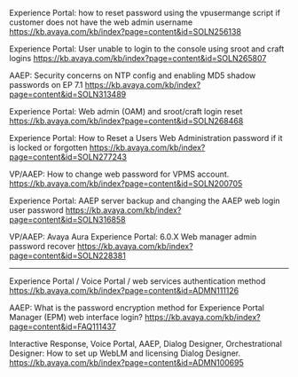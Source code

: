 
Experience Portal: how to reset password using the vpusermange script if customer does not have the web admin username
https://kb.avaya.com/kb/index?page=content&id=SOLN256138



Experience Portal: User unable to login to the console using sroot and craft logins
https://kb.avaya.com/kb/index?page=content&id=SOLN265807



AAEP: Security concerns on NTP config and enabling MD5 shadow passwords on EP 7.1
https://kb.avaya.com/kb/index?page=content&id=SOLN313489


Experience Portal: Web admin (OAM) and sroot/craft login reset
https://kb.avaya.com/kb/index?page=content&id=SOLN268468


Experience Portal: How to Reset a Users Web Administration password if it is locked or forgotten
https://kb.avaya.com/kb/index?page=content&id=SOLN277243



VP/AAEP: How to change web password for VPMS account.
https://kb.avaya.com/kb/index?page=content&id=SOLN200705

Experience Portal: AAEP server backup and changing the AAEP web login user password
https://kb.avaya.com/kb/index?page=content&id=SOLN316858

VP/AAEP: Avaya Aura Experience Portal: 6.0.X Web manager admin password recover
https://kb.avaya.com/kb/index?page=content&id=SOLN228381


************************************************


Experience Portal / Voice Portal / web services authentication method
https://kb.avaya.com/kb/index?page=content&id=ADMN111126

AAEP: What is the password encryption method for Experience Portal Manager (EPM) web interface login?
https://kb.avaya.com/kb/index?page=content&id=FAQ111437



Interactive Response, Voice Portal, AAEP, Dialog Designer, Orchestrational Designer: How to set up WebLM and licensing Dialog Designer.
https://kb.avaya.com/kb/index?page=content&id=ADMN100695